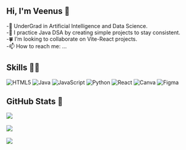 ## Hi, I'm Veenus ​🎐

-🎀​ UnderGrad in Artificial Intelligence and Data Science.<br/>
​-🌌​ I practice Java DSA by creating simple projects to stay consistent.<br/>
-🍀 I’m looking to collaborate on Vite-React projects.<br/>
-📫 How to reach me: ...

## Skills 👩‍💻
![HTML5](https://img.shields.io/badge/html5-%23E34F26.svg?style=for-the-badge&logo=html5&logoColor=white) ![Java](https://img.shields.io/badge/java-%23ED8B00.svg?style=for-the-badge&logo=openjdk&logoColor=white) ![JavaScript](https://img.shields.io/badge/javascript-%23323330.svg?style=for-the-badge&logo=javascript&logoColor=%23F7DF1E) ![Python](https://img.shields.io/badge/python-3670A0?style=for-the-badge&logo=python&logoColor=ffdd54) ![React](https://img.shields.io/badge/react-%2320232a.svg?style=for-the-badge&logo=react&logoColor=%2361DAFB) ![Canva](https://img.shields.io/badge/Canva-%2300C4CC.svg?style=for-the-badge&logo=Canva&logoColor=white) ![Figma](https://img.shields.io/badge/figma-%23F24E1E.svg?style=for-the-badge&logo=figma&logoColor=white)

## GitHub Stats 🎋

![](https://github-readme-stats.vercel.app/api/top-langs/?username=xeevees-lab&theme=holi&hide_border=true&include_all_commits=true&count_private=false&layout=compact)<br/>
<br/>
![](https://github-readme-stats.vercel.app/api?username=xeevees-lab&theme=holi&hide_border=true&include_all_commits=false&count_private=false)<br/>
<br/>
![](https://nirzak-streak-stats.vercel.app/?user=xeevees-lab&theme=holi&hide_border=true)<br/>
